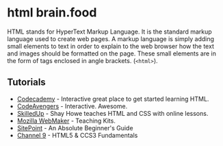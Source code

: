 # html brain.food
HTML stands for HyperText Markup Language. It is the standard markup language used to create web pages. A markup language is simply adding small elements to text in order to explain to the web browser how the text and images should be formatted on the page. These small elements are in the form of tags enclosed in angle brackets. (`<html>`).


## Tutorials

* [Codecademy] - Interactive great place to get started learning HTML.
* [CodeAvengers] - Interactive. Awesome.
* [SkilledUp] - Shay Howe teaches HTML and CSS with online lessons.
* [Mozilla WebMaker] - Teaching Kits.
* [SitePoint] - An Absolute Beginner's Guide
* [Channel 9] - HTML5 & CCS3 Fundamentals



<!-- Tutorial Links -->
[Codecademy]: http://www.codecademy.com/
[CodeAvengers]: http://www.codeavengers.com/web/1#1.1
[SkilledUp]: http://www.skilledup.com/courses/html-css.135566
[Mozilla WebMaker]: https://webmaker.org/en-US/explore
[SitePoint]: http://www.sitepoint.com/html-css-beginners-guide/
[Channel 9]: http://channel9.msdn.com/Series/HTML5-CSS3-Fundamentals-Development-for-Absolute-Beginners
